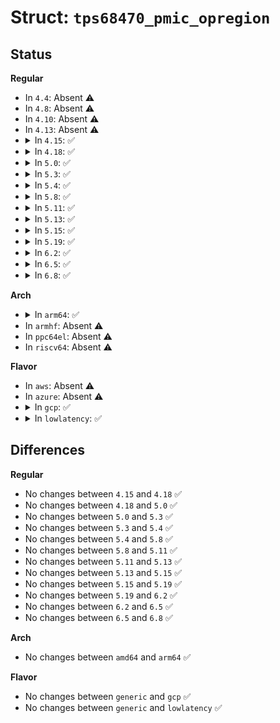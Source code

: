 # Struct: <code>tps68470_pmic_opregion</code>

## Status
<b>Regular</b>
<ul>
<li>
In <code>4.4</code>: Absent ⚠️
</li>
<li>
In <code>4.8</code>: Absent ⚠️
</li>
<li>
In <code>4.10</code>: Absent ⚠️
</li>
<li>
In <code>4.13</code>: Absent ⚠️
</li>
<li>
<details>
<summary>In <code>4.15</code>: ✅</summary>

```c
struct tps68470_pmic_opregion {
    struct mutex lock;
    struct regmap *regmap;
};
```
</details>
</li>
<li>
<details>
<summary>In <code>4.18</code>: ✅</summary>

```c
struct tps68470_pmic_opregion {
    struct mutex lock;
    struct regmap *regmap;
};
```
</details>
</li>
<li>
<details>
<summary>In <code>5.0</code>: ✅</summary>

```c
struct tps68470_pmic_opregion {
    struct mutex lock;
    struct regmap *regmap;
};
```
</details>
</li>
<li>
<details>
<summary>In <code>5.3</code>: ✅</summary>

```c
struct tps68470_pmic_opregion {
    struct mutex lock;
    struct regmap *regmap;
};
```
</details>
</li>
<li>
<details>
<summary>In <code>5.4</code>: ✅</summary>

```c
struct tps68470_pmic_opregion {
    struct mutex lock;
    struct regmap *regmap;
};
```
</details>
</li>
<li>
<details>
<summary>In <code>5.8</code>: ✅</summary>

```c
struct tps68470_pmic_opregion {
    struct mutex lock;
    struct regmap *regmap;
};
```
</details>
</li>
<li>
<details>
<summary>In <code>5.11</code>: ✅</summary>

```c
struct tps68470_pmic_opregion {
    struct mutex lock;
    struct regmap *regmap;
};
```
</details>
</li>
<li>
<details>
<summary>In <code>5.13</code>: ✅</summary>

```c
struct tps68470_pmic_opregion {
    struct mutex lock;
    struct regmap *regmap;
};
```
</details>
</li>
<li>
<details>
<summary>In <code>5.15</code>: ✅</summary>

```c
struct tps68470_pmic_opregion {
    struct mutex lock;
    struct regmap *regmap;
};
```
</details>
</li>
<li>
<details>
<summary>In <code>5.19</code>: ✅</summary>

```c
struct tps68470_pmic_opregion {
    struct mutex lock;
    struct regmap *regmap;
};
```
</details>
</li>
<li>
<details>
<summary>In <code>6.2</code>: ✅</summary>

```c
struct tps68470_pmic_opregion {
    struct mutex lock;
    struct regmap *regmap;
};
```
</details>
</li>
<li>
<details>
<summary>In <code>6.5</code>: ✅</summary>

```c
struct tps68470_pmic_opregion {
    struct mutex lock;
    struct regmap *regmap;
};
```
</details>
</li>
<li>
<details>
<summary>In <code>6.8</code>: ✅</summary>

```c
struct tps68470_pmic_opregion {
    struct mutex lock;
    struct regmap *regmap;
};
```
</details>
</li>
</ul>
<b>Arch</b>
<ul>
<li>
<details>
<summary>In <code>arm64</code>: ✅</summary>

```c
struct tps68470_pmic_opregion {
    struct mutex lock;
    struct regmap *regmap;
};
```
</details>
</li>
<li>
In <code>armhf</code>: Absent ⚠️
</li>
<li>
In <code>ppc64el</code>: Absent ⚠️
</li>
<li>
In <code>riscv64</code>: Absent ⚠️
</li>
</ul>
<b>Flavor</b>
<ul>
<li>
In <code>aws</code>: Absent ⚠️
</li>
<li>
In <code>azure</code>: Absent ⚠️
</li>
<li>
<details>
<summary>In <code>gcp</code>: ✅</summary>

```c
struct tps68470_pmic_opregion {
    struct mutex lock;
    struct regmap *regmap;
};
```
</details>
</li>
<li>
<details>
<summary>In <code>lowlatency</code>: ✅</summary>

```c
struct tps68470_pmic_opregion {
    struct mutex lock;
    struct regmap *regmap;
};
```
</details>
</li>
</ul>

## Differences
<b>Regular</b>
<ul>
<li>
No changes between <code>4.15</code> and <code>4.18</code> ✅
</li>
<li>
No changes between <code>4.18</code> and <code>5.0</code> ✅
</li>
<li>
No changes between <code>5.0</code> and <code>5.3</code> ✅
</li>
<li>
No changes between <code>5.3</code> and <code>5.4</code> ✅
</li>
<li>
No changes between <code>5.4</code> and <code>5.8</code> ✅
</li>
<li>
No changes between <code>5.8</code> and <code>5.11</code> ✅
</li>
<li>
No changes between <code>5.11</code> and <code>5.13</code> ✅
</li>
<li>
No changes between <code>5.13</code> and <code>5.15</code> ✅
</li>
<li>
No changes between <code>5.15</code> and <code>5.19</code> ✅
</li>
<li>
No changes between <code>5.19</code> and <code>6.2</code> ✅
</li>
<li>
No changes between <code>6.2</code> and <code>6.5</code> ✅
</li>
<li>
No changes between <code>6.5</code> and <code>6.8</code> ✅
</li>
</ul>
<b>Arch</b>
<ul>
<li>
No changes between <code>amd64</code> and <code>arm64</code> ✅
</li>
</ul>
<b>Flavor</b>
<ul>
<li>
No changes between <code>generic</code> and <code>gcp</code> ✅
</li>
<li>
No changes between <code>generic</code> and <code>lowlatency</code> ✅
</li>
</ul>

